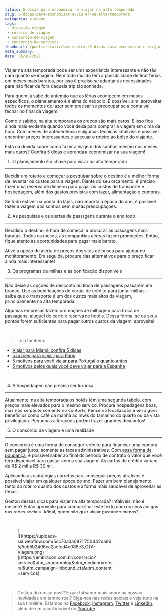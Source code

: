 ```yaml
---
titulo: 5 dicas para economizar e viajar na alta temporada
slug: 5-dicas-para-economizar-e-viajar-na-alta-temporada
categoria: viagens
tags:
 - dicas-de-viagem
 - roteiro-de-viagem
 - consorcio-de-viagem
 - consorcio-de-servicos
thumbnail: /public/static/cms-content/5-dicas-para-economizar-e-viajar-na-alta-temporada.jpg
meta_summary: 
date: 05/10/2021
---
```

Viajar na alta temporada pode ser uma experiência interessante e não tão cara quanto se imagina. Nem todo mundo tem a possibilidade de tirar férias em meses mais baratos, por isso é preciso se adaptar às necessidades para não ficar de fora daquela trip tão sonhada.

Para quem já sabe de antemão que as férias acontecem em meses específicos, o planejamento é a alma do negócio! É possível, sim, aproveitar todos os momentos de lazer sem precisar se preocupar se a conta vai fechar no final da viagem.

Como é sabido, na alta temporada os preços são mais caros. E isso fica ainda mais evidente quando você deixa para comprar a viagem em cima da hora. Com meses de antecedência e algumas técnicas infalíveis é possível encontrar preços interessantes e adequar o roteiro ao bolso do viajante.

Está na dúvida sobre como fazer a viagem dos sonhos mesmo nos meses mais caros? Confira 5 dicas e aprenda a economizar na sua viagem!

1. O planejamento é a chave para viajar na alta temporada
---------------------------------------------------------

Decidir um roteiro e começar a pesquisar sobre o destino é a melhor forma de levantar os custos para a viagem. Diante do seu orçamento, é preciso fazer uma reserva de dinheiro para pagar os custos de transporte e hospedagem, além dos gastos previstos com lazer, alimentação e compras.

Se tudo estiver na ponta do lápis, não importa a época do ano, é possível fazer a viagem dos sonhos sem muitas preocupações.

2. As pesquisas e os alertas de passagens durante o ano todo
------------------------------------------------------------

Decidido o destino, é hora de começar a procurar as passagens mais baratas. Todos os meses, as companhias aéreas fazem promoções. Então, fique atento às oportunidades para pagar mais barato.

Ative a opção de alerta de preços dos sites de busca para ajudar no monitoramento. Em seguida, procure dias alternativos para o preço ficar ainda mais interessante!

3. Os programas de milhas e as bonificação disponíveis
------------------------------------------------------

Não deixe as opções de desconto ou troca de passagens passarem em branco. Use as bonificações do cartão de crédito para juntar milhas — saiba que o transporte é um dos custos mais altos da viagem, principalmente na alta temporada.

Algumas empresas fazem promoções de milhagem para troca de passagens, aluguel de carro e reserva de hotéis. Dessa forma, se os seus pontos forem suficientes para pagar outros custos da viagem, aproveite!

‍

> Leia também:

- [Viajar para Miami: confira 5 dicas](https://www.embracon.com.br/blog/viajar-para-miami-confira-5-dicas)
- [5 razões para viajar para Paris](https://www.embracon.com.br/blog/5-razoes-para-viajar-para-paris)
- [5 motivos para você viajar para Portugal o quanto antes](https://www.embracon.com.br/blog/5-motivos-para-voce-viajar-para-portugal-o-quanto-antes)
- [5 motivos pelos quais você deve viajar para a Espanha](https://www.embracon.com.br/blog/5-motivos-pelos-quais-voce-deve-viajar-para-a-espanha)

‍

4. A hospedagem não precisa ser luxuosa
---------------------------------------

Atualmente, na alta temporada os hotéis têm uma segunda tabela, com preços mais elevados para o mesmo serviço. Procure hospedagens boas, mas não se paute somente no conforto. Pense na localização e em alguns benefícios como café da manhã ao invés do tamanho do quarto ou da vista privilegiada. Pequenas alterações podem trazer grandes descontos!

5. O consórcio de viagem é uma realidade
----------------------------------------

O consórcio é uma forma de conseguir crédito para financiar uma compra sem pagar juros, somente as taxas administrativas. Com [essa forma de poupança](https://www.embracon.com.br/blog/8-motivos-que-comprovam-que-consorcio-e-investimento), é possível saber ao final do período de contrato o valor que você terá disponível para gastar com a sua viagem. As cartas de crédito variam de R$ 2 mil a R$ 30 mil.

Aplicando as estratégias corretas para conseguir preços atrativos é possível viajar em qualquer época do ano. Fazer um bom planejamento tanto do roteiro quanto dos custos é a forma mais saudável de aproveitar as férias.

Gostou dessas dicas para viajar na alta temporada? Infalíveis, não é mesmo? Então aproveite para compartilhar este texto com os seus amigos nas redes sociais. Afinal, quem não quer viajar gastando menos?

‍

<figure class="w-richtext-figure-type-image w-richtext-align-center" style="max-width:310px">[<div>![](https://uploads-ssl.webflow.com/5cc70a3a0871f750442da9d5/5eb5b2406ca2aefcd4c088e3_CTA-Viagem.png)</div>](https://embracon.com.br/consorcio?servico&utm_source=blog&utm_medium=referral&utm_campaign=inbound_cta&utm_content=servicos)</figure>‍

> Gostou do nosso post? E que tal saber mais sobre as nossas novidades em tempo real? Siga-nos nas redes sociais e veja tudo na sua timeline. Estamos no [Facebook](https://www.facebook.com/embracon/), [Instagram](https://www.instagram.com/embraconoficial/), [Twitter](https://twitter.com/embracon) e [LinkedIn](https://www.linkedin.com/company/1018875/), além de um canal incrível no [YouTube](https://www.youtube.com/channel/UCL-Y0mv9zc73Iek48NLUBzQ).

